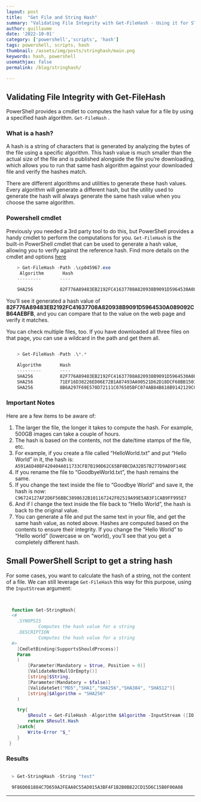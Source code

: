 ```yaml
---
layout: post
title:  "Get File and String Hash"
summary: "Validating File Integrity with Get-FileHash - Using it for STRING HASHES"
author: guillaume
date: '2022-10-01'
category: ['powershell','scripts', 'hash']
tags: powershell, scripts, hash
thumbnail: /assets/img/posts/stringhash/main.png
keywords: hash, powershell
usemathjax: false
permalink: /blog/stringhash/

---
```



## Validating File Integrity with Get-FileHash

PowerShell provides a cmdlet to computes the hash value for a file by using a specified hash algorithm.  ```Get-FileHash``` . 

### What is a hash?

A hash is a string of characters that is generated by analyzing the bytes of the file using a specific algorithm. This hash value is much smaller than the actual size of the file and is published alongside the file you’re downloading, which allows you to run that same hash algorithm against your downloaded file and verify the hashes match.

There are different algorithms and utilities to generate these hash values. Every algorithm will generate a different hash, but the utility used to generate the hash will always generate the same hash value when you choose the same algorithm.

### Powershell cmdlet

Previously you needed a 3rd party tool to do this, but PowerShell provides a handy cmdlet to perform the computations for you. ```Get-FileHash``` is the built-in PowerShell cmdlet that can be used to generate a hash value, allowing you to verify against the reference hash. Find more details on the cmdlet and options [here](https://learn.microsoft.com/en-us/powershell/module/microsoft.powershell.utility/get-filehash?view=powershell-7.3)


```powershell
	> Get-FileHash -Path .\cp045967.exe 
	 Algorithm       Hash                                                                   Path 
	---------       ----                                                                   ---- 

	SHA256          82F776A89483EB2192FC41637708A820938B9091D5964530A089092CB64AEBFB       C:\Down\Blog\cp045967.exe 
```

You’ll see it generated a hash value of **82F776A89483EB2192FC41637708A820938B9091D5964530A089092CB64AEBFB**, and you can compare that to the value on the web page and verify it matches. 

You can check multiple files, too. If you have downloaded all three files on that page, you can use a wildcard in the path and get them all. 


```powershell

	> Get-FileHash -Path .\*.* 

	Algorithm       Hash                                                                   Path 
	---------       ----                                                                   ---- 
	SHA256          82F776A89483EB2192FC41637708A820938B9091D5964530A089092CB64AEBFB       C:\Down\Blog\cp045967.exe 
	SHA256          71EF16D38226ED06E72B1A87493AA90521D62D18DCF68BB15014C3C1028FBF4C       C:\Down\Blog\cp045967_part1.compsig 
	SHA256          8B6A297F69E570D72111C076505BFC074AB84B618B9142129CC8746525DE49F6       C:\Down\Blog\cp045967_part2.compsig
```

### Important Notes

Here are a few items to be aware of:

1. The larger the file, the longer it takes to compute the hash. For example, 500GB images can take a couple of hours.
1. The hash is based on the contents, not the date/time stamps of the file, etc.
1. For example, if you create a file called “HelloWorld.txt” and put “Hello World” in it, the hash is: ```A591A6D40BF420404A011733CFB7B190D62C65BF0BCDA32B57B277D9AD9F146E```
1. If you rename the file to “GoodbyeWorld.txt”, the hash remains the same. 
1. If you change the text inside the file to “Goodbye World” and save it, the hash is now: ```C96724127AF2D6F56BBC3898632B101167242F02519A99E5AB3F1CAB9FF995E7``` 
1. And if I change the text inside the file back to “Hello World”, the hash is back to the original value.
1. You can generate a file and put the same text in your file, and get the same hash value, as noted above. Hashes are computed based on the contents to ensure their integrity. If you change the “Hello World” to “Hello world” (lowercase w on “world), you’ll see that you get a completely different hash.



## Small PowerShell Script to get a string hash

For some cases, you want to calculate the hash of a string, not the content of a file. We can still leverage ```Get-FileHash``` this way for this purpose, using the ```InputStream``` argument:


```powershell
  

  function Get-StringHash{
  <#
    .SYNOPSIS
            Computes the hash value for a string
    .DESCRIPTION
            Computes the hash value for a string
  #>
    [CmdletBinding(SupportsShouldProcess)]
    Param
    (
        [Parameter(Mandatory = $true, Position = 0)]
        [ValidateNotNullOrEmpty()]
        [string]$String,
        [Parameter(Mandatory = $false)]
        [ValidateSet("MD5","SHA1","SHA256","SHA384", "SHA512")]
        [string]$Algorithm = "SHA256"
    )

    try{
        $Result = Get-FileHash -Algorithm $Algorithm -InputStream ([IO.MemoryStream]::new([byte[]]([char[]]"$String")))
        return $Result.Hash
    }catch{
        Write-Error "$_"
    }
 }
```


### Results

```powershell

  > Get-StringHash -String "test"

  9F86D081884C7D659A2FEAA0C55AD015A3BF4F1B2B0B822CD15D6C15B0F00A08

```



-------------------